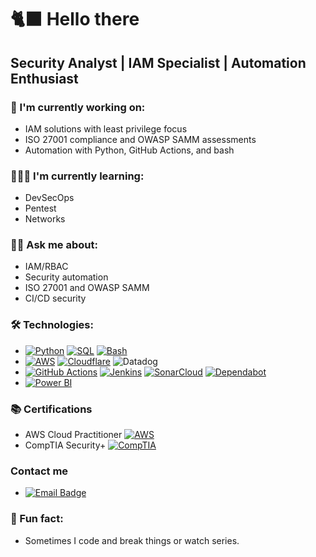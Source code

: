 # 🐈‍⬛ Hello there

## Security Analyst | IAM Specialist | Automation Enthusiast

### 🔭 I'm currently working on:
- IAM solutions with least privilege focus
- ISO 27001 compliance and OWASP SAMM assessments
- Automation with Python, GitHub Actions, and bash

### 👩🏽‍💻 I'm currently learning:
- DevSecOps
- Pentest
- Networks

### 🧚🏻 Ask me about:
- IAM/RBAC
- Security automation
- ISO 27001 and OWASP SAMM
- CI/CD security

### 🛠️ Technologies:
- [![Python](https://img.shields.io/badge/python-3670A0?style=for-the-badge&logo=python&logoColor=ffdd54)](#) [![SQL](https://img.shields.io/badge/-SQL-000?&logo=MySQL&logoColor=4479A1)](#) [![Bash](https://img.shields.io/badge/Bash-4EAA25?style=for-the-badge&logo=gnubash&logoColor=white)](#)
- [![AWS](https://img.shields.io/badge/AWS-%23FF9900.svg?logo=amazon-web-services&logoColor=white)](#) [![Cloudflare](https://img.shields.io/badge/Cloudflare-F38020?logo=Cloudflare&logoColor=white)](#) ![Datadog](https://img.shields.io/badge/datadog-%23632CA6.svg?style=for-the-badge&logo=datadog&logoColor=white)
- [![GitHub Actions](https://img.shields.io/badge/GitHub_Actions-2088FF?logo=github-actions&logoColor=white)](#) [![Jenkins](https://img.shields.io/badge/Jenkins-D24939?logo=jenkins&logoColor=white)](#) [![SonarCloud](https://img.shields.io/badge/SonarCloud-F3702A?logo=sonarcloud&logoColor=fff)](#) [![Dependabot](https://img.shields.io/badge/Dependabot-025E8C?logo=dependabot&logoColor=fff)](#)
- [![Power BI](https://custom-icon-badges.demolab.com/badge/Power%20BI-F1C912?logo=power-bi&logoColor=fff)](#)

### 📚 Certifications
- AWS Cloud Practitioner [![AWS](https://img.shields.io/badge/AWS-%23FF9900.svg?style=for-the-badge&logo=amazon-aws&logoColor=white)](https://cp.certmetrics.com/amazon/en/public/verify/credential/HZW3XM92VNB4QE3T)
- CompTIA Security+ [![CompTIA](https://img.shields.io/badge/CompTIA-C8202F.svg?style=for-the-badge&logo=CompTIA&logoColor=white)](https://www.credly.com/badges/f8d7dedf-86c2-4f01-8c25-8d1871cfbc34/)

### Contact me
- [![Email Badge](https://img.shields.io/badge/ProtonMail-8B89CC?style=for-the-badge&logo=protonmail&logoColor=white)](mailto:carmen-contact@pm.me)

### 💖 Fun fact:
- Sometimes I code and break things or watch series.
